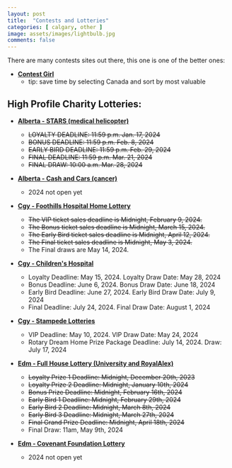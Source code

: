 ```yaml
---
layout: post
title:  "Contests and Lotteries"
categories: [ calgary, other ]
image: assets/images/lightbulb.jpg
comments: false
---
```


There are many contests sites out there, this one is one of the better ones:

+ **[Contest Girl](https://www.contestgirl.com/)**
    - tip: save time by selecting Canada and sort by most valuable

## High Profile Charity Lotteries:

+ **[Alberta - STARS (medical helicopter)](https://ab.starslottery.ca/)**
    - ~~LOYALTY DEADLINE: 11:59 p.m. Jan. 17, 2024~~
    - ~~BONUS DEADLINE: 11:59 p.m. Feb. 8, 2024~~
    - ~~EARLY BIRD DEADLINE: 11:59 p.m. Feb. 29, 2024~~
    - ~~FINAL DEADLINE: 11:59 p.m. Mar. 21, 2024~~
    - ~~FINAL DRAW: 10:00 a.m. Mar. 28, 2024~~

+ **[Alberta - Cash and Cars (cancer)](https://cashandcarslottery.ca/)**
    - 2024 not open yet

+ **[Cgy - Foothills Hospital Home Lottery](https://www.foothillshospitalhomelottery.com/)**
    - ~~The VIP ticket sales deadline is Midnight, February 9, 2024.~~ 
    - ~~The Bonus ticket sales deadline is Midnight, March 15, 2024.~~
    - ~~The Early Bird ticket sales deadline is Midnight, April 12, 2024.~~
    - ~~The Final ticket sales deadline is Midnight, May 3, 2024.~~
    - The Final draws are May 14, 2024.

+ **[Cgy - Children's Hospital](https://childrenshospitallottery.ca/)**
    - Loyalty Deadline: May 15, 2024. Loyalty Draw Date: May 28, 2024
    - Bonus Deadline: June 6, 2024. Bonus Draw Date: June 18, 2024
    - Early Bird Deadline: June 27, 2024. Early Bird Draw Date: July 9, 2024
    - Final Deadline: July 24, 2024. Final Draw Date: August 1, 2024

+ **[Cgy - Stampede Lotteries](https://calgarystampedelotteries.ca/)**
    - VIP Deadline: May 10, 2024. VIP Draw Date: May 24, 2024
    - Rotary Dream Home Prize Package Deadline: July 14, 2024.  Draw: July 17, 2024

+ **[Edm - Full House Lottery (University and RoyalAlex)](https://fullhouse.ca/)**
    - ~~Loyalty Prize 1 Deadline: Midnight, December 20th, 2023~~
    - ~~Loyalty Prize 2 Deadline: Midnight, January 10th, 2024~~
    - ~~Bonus Prize Deadline: Midnight, February 16th, 2024~~
    - ~~Early Bird 1 Deadline: Midnight, February 29th, 2024~~
    - ~~Early Bird 2 Deadline: Midnight, March 8th, 2024~~
    - ~~Early Bird 3 Deadline: Midnight, March 27th, 2024~~
    - ~~Final Grand Prize Deadline: Midnight, April 18th, 2024~~
    - Final Draw: 11am, May 9th, 2024

+ **[Edm - Covenant Foundation Lottery](https://covenantfoundationlottery.ca/)**
    - 2024 not open yet


